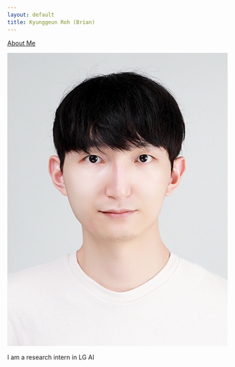 ```yaml
---
layout: default
title: Kyunggeun Roh (Brian)
---
```

[About Me](about.md)

![Alt Text](image/kgroh.jpg)

I am a research intern in LG AI 
